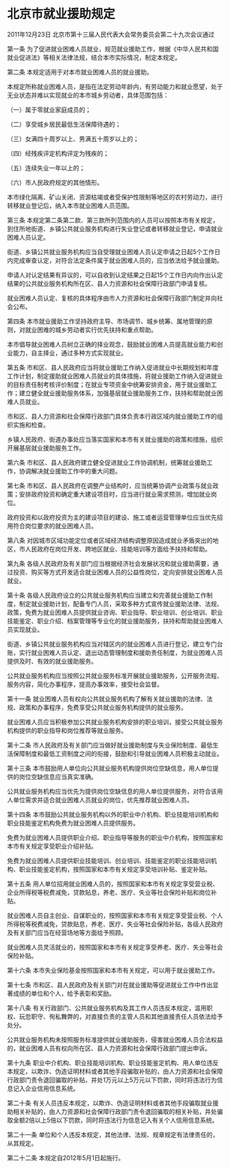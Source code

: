 # 北京市就业援助规定

2011年12月23日 北京市第十三届人民代表大会常务委员会第二十九次会议通过



第一条 为了促进就业困难人员就业，规范就业援助工作，根据《中华人民共和国就业促进法》等相关法律法规，结合本市实际情况，制定本规定。

第二条 本规定适用于对本市就业困难人员的就业援助。

本规定所称就业困难人员，是指在法定劳动年龄内，有劳动能力和就业愿望，处于无业状态并难以实现就业的本市城乡劳动者，具体范围包括：

（一）属于零就业家庭成员的；

（二）享受城乡居民最低生活保障待遇的；

（三）女满四十周岁以上、男满五十周岁以上的；

（四）经残疾评定机构评定为残疾的；

（五）连续失业一年以上的；

（六）市人民政府规定的其他情形。

本市绿化隔离、矿山关闭、资源枯竭或者受保护性限制等地区的农村劳动力，进行转移就业登记后，纳入本市就业困难人员范围。

第三条 本规定第二条第二款、第三款所列范围内的人员可以按照本市有关规定，到住所地街道、乡镇公共就业服务机构进行失业登记或者转移就业登记，申请就业困难人员认定。

街道、乡镇公共就业服务机构应当自受理就业困难人员认定申请之日起5个工作日内完成审查认定，对符合法定条件属于就业困难人员的，应当依法给予就业援助。

申请人对认定结果有异议的，可以自收到认定结果之日起15个工作日内向作出认定结果的公共就业服务机构所在区、县人力资源和社会保障行政部门申请复核。

就业困难人员认定、复核的具体程序由市人力资源和社会保障行政部门制定并向社会公布。

第四条 本市就业援助工作坚持政府主导、市场调节、城乡统筹、属地管理的原则，对就业困难的城乡劳动者实行优先扶持和重点帮助。

本市倡导就业困难人员树立正确的择业观念，鼓励就业困难人员提高就业能力和创业能力，自主择业，通过多种方式实现就业。

第五条 市和区、县人民政府应当将就业援助工作纳入促进就业中长期规划和年度工作计划，制定援助就业困难人员就业的具体措施，将就业援助工作纳入促进就业的目标责任制考核评价制度；在就业专项资金中统筹安排资金，用于就业援助工作；建立健全就业援助服务体系，加强基层就业援助服务工作，扶持和帮助就业困难人员就业。

市和区、县人力资源和社会保障行政部门具体负责本行政区域内就业援助工作的组织实施和检查。

乡镇人民政府、街道办事处应当落实国家和本市有关就业援助的政策和措施，组织开展基层就业援助服务工作。

第六条 市和区、县人民政府建立健全促进就业工作协调机制，统筹就业援助工作，协调解决就业援助工作中的重大问题。

第七条 市和区、县人民政府在调整产业结构时，应当统筹协调产业政策与就业政策；安排政府投资和确定重大建设项目时，应当进行就业需求预测，增加就业岗位。

政府投资和以政府投资为主的建设项目的建设、施工或者运营管理单位应当优先招用符合岗位要求的就业困难人员。

第八条 对因城市区域功能定位或者区域经济结构调整原因造成就业矛盾突出的地区，市人民政府在岗位开发、跨地区就业、技能培训等方面给予扶持和帮助。

第九条 各级人民政府及有关部门应当根据经济社会发展状况和就业援助需要，通过投资、购买等方式开发适合就业困难人员的公益性岗位，定向安排就业困难人员就业。

第十条 各级人民政府设立的公共就业服务机构应当建立和完善就业援助工作制度，制定就业援助计划，配备专门人员，采取多种方式宣传就业援助法律、法规、政策，免费为就业困难人员提供就业咨询、职业指导、职业培训、创业培训、职业技能鉴定、职业介绍、档案管理等专业化的就业援助服务，扶持和帮助就业困难人员实现就业。

街道、乡镇公共就业服务机构应当对辖区内的就业困难人员进行登记，建立专门台账，实行就业困难人员认定、退出动态管理制度和援助责任制度，为就业困难人员提供及时、有效的就业援助服务。

公共就业服务机构应当按照公共就业服务标准开展就业援助服务，公开服务流程、服务内容，简化办事程序，提高办事效率，接受社会监督。

第十一条 就业困难人员有权向公共就业服务机构了解有关就业援助的法律、法规、政策和办事程序，免费享受公共就业服务机构提供的就业服务。

就业困难人员应当积极参加公共就业服务机构安排的职业培训，接受公共就业服务机构提供的职业指导和岗位推荐等就业服务。

第十二条 市人民政府及有关部门应当做好就业援助制度与失业保险制度、最低生活保障制度和最低工资制度之间的衔接，鼓励和引导就业困难人员积极主动就业。

第十三条 本市鼓励用人单位向公共就业服务机构提供岗位空缺信息，用人单位提供的岗位空缺信息应当真实准确。

公共就业服务机构应当优先为提供岗位空缺信息的用人单位提供服务，对符合该用人单位需求并适合就业困难人员就业的岗位，优先推荐就业困难人员。

第十四条 本市鼓励公共就业服务机构以外的职业中介机构、职业技能培训机构和职业技能鉴定机构免费为就业困难人员提供服务。

免费为就业困难人员提供职业介绍、职业指导等服务的职业中介机构，按照国家和本市有关规定享受职业介绍补贴。

免费为就业困难人员提供职业技能培训、创业培训、技能鉴定的职业技能培训机构、职业技能鉴定机构，按照国家和本市有关规定享受培训补贴、鉴定补贴。

第十五条 用人单位招用就业困难人员的，按照国家和本市有关规定享受营业税、企业所得税等税费减免，贷款贴息，养老、医疗、失业等社会保险补贴和岗位补贴。

就业困难人员自主创业、自谋职业的，按照国家和本市有关规定享受营业税、个人所得税等税费减免，贷款贴息，养老、医疗、失业等社会保险补贴，各级人民政府及有关部门应当在经营场地等方面给予照顾。

就业困难人员灵活就业的，按照国家和本市有关规定享受养老、医疗、失业等社会保险补贴。

第十六条 本市失业保险基金按照国家和本市有关规定，可以用于就业援助工作。

第十七条 市和区、县人民政府及有关部门对在就业援助等促进就业工作中作出显著成绩的单位和个人，给予表彰和奖励。

第十八条 有关行政部门、公共就业服务机构及其工作人员违反本规定，滥用职权、玩忽职守、徇私舞弊的，对直接负责的主管人员和其他直接责任人员依法给予处分。

公共就业服务机构未按照服务标准提供就业援助服务，侵害就业困难人员合法权益的，就业困难人员有权向所在区、县人力资源和社会保障行政部门提出申诉。

第十九条 职业中介机构、职业技能培训机构、职业技能鉴定机构、用人单位违反本规定，以欺诈、伪造证明材料或者其他手段骗取补贴的，由人力资源和社会保障行政部门责令退回骗取的补贴，并处1万元以上5万元以下罚款，同时将违法行为信息记入企业信用信息系统。

第二十条 有关人员违反本规定，以欺诈、伪造证明材料或者其他手段骗取就业援助相关补贴的，由人力资源和社会保障行政部门责令退回骗取的相关补贴，并处骗取金额2倍以上5倍以下罚款，同时将违法行为信息记入有关个人信用信息系统。

第二十一条 单位和个人违反本规定，其他法律、法规、规章规定有法律责任的，从其规定。

第二十二条 本规定自2012年5月1日起施行。
